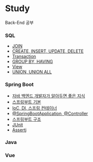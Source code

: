 # Study
Back-End 공부
<br>

### SQL
- [JOIN](https://github.com/SeJin4019/Study/blob/main/SQL/JOIN.md)
- [CREATE, INSERT, UPDATE, DELETE](https://github.com/SeJin4019/Study/blob/main/SQL/CREATE%2C%20INSERT%2C%20UPDATE%2C%20DELETE.md)
- [Transaction](https://github.com/SeJin4019/Study/blob/main/SQL/Transaction.md)
- [GROUP BY, HAVING](https://github.com/SeJin4019/Study/blob/main/SQL/%EA%B7%B8%EB%A3%B9%ED%95%A8%EC%88%98.md)
- [View](https://github.com/SeJin4019/Study/blob/main/SQL/View.md)
- [UNION, UNION ALL](https://github.com/SeJin4019/Study/blob/main/SQL/UNION%2C%20UNION%20ALL.md)


### Spring Boot
- [자바 백엔드 개발자가 알아두면 좋은 지식](https://github.com/SeJin4019/Study/blob/main/SpringBoot/%EC%9E%90%EB%B0%94%20%EB%B0%B1%EC%97%94%EB%93%9C%20%EA%B0%9C%EB%B0%9C%EC%9E%90%EA%B0%80%20%EC%95%8C%EC%95%84%EB%91%90%EB%A9%B4%20%EC%A2%8B%EC%9D%80%20%EC%A7%80%EC%8B%9D.md)
- [스프링부트 기본](https://github.com/SeJin4019/Study/blob/main/SpringBoot/%EC%8A%A4%ED%94%84%EB%A7%81%EB%B6%80%ED%8A%B8%20%EA%B8%B0%EB%B3%B8.md)
- [IoC, DI, 스프링 컨테이너](https://github.com/SeJin4019/Study/blob/main/SpringBoot/IoC%2C%20DI%2C%20%EC%8A%A4%ED%94%84%EB%A7%81%20%EC%BB%A8%ED%85%8C%EC%9D%B4%EB%84%88.md)
- [@SpringBootApplication, @Controller](https://github.com/SeJin4019/Study/blob/main/SpringBoot/%40SpringBootApplication%2C%20%40Controller.md)
- [스프링부트 구조](https://github.com/SeJin4019/Study/blob/main/SpringBoot/%EC%8A%A4%ED%94%84%EB%A7%81%EB%B6%80%ED%8A%B8%20%EA%B5%AC%EC%A1%B0.md)
- [JUnit](https://github.com/SeJin4019/Study/blob/main/SpringBoot/JUnit.md)
- [Assertj](https://github.com/SeJin4019/Study/blob/main/SpringBoot/AssertJ.md)

### Java


### Vue
